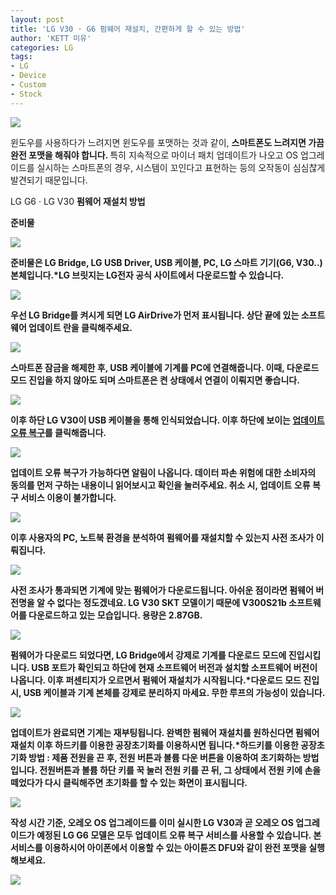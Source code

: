 ```yaml
---
layout: post
title: 'LG V30 · G6 펌웨어 재설치, 간편하게 할 수 있는 방법'
author: 'KETT 미유'
categories: LG
tags:
- LG
- Device
- Custom
- Stock
---
```



<script> location.href='https://cafe.naver.com/develoid/790946' ; </script>

<p>
 <p>
  <img src="https://dthumb-phinf.pstatic.net/?src=%22http%3A%2F%2Fblogfiles.naver.net%2FMjAxODA0MDJfMTA5%2FMDAxNTIyNjQwODQ4MDg3.EsrDsjfcyUT3whT-0onezZp8t-pIGQQqRoYGJqN-FnYg.eW1ICVWlA91GJ6aE_5iZ-1zXWYiShT0_CwgOXPTMg9wg.JPEG.great97k%2FDSC02059.JPG%22&amp;type=cafe_wa740">
 </p>
</p>
<p>
 <p>윈도우를 사용하다가 느려지면 윈도우를 포맷하는 것과 같이, <b>스마트폰도 느려지면 가끔 완전 포맷을 해줘야 합니다. </b>특히 지속적으로 마이너 패치 업데이트가 나오고 OS 업그레이드를 실시하는 스마트폰의 경우, 시스템이 꼬인다고 표현하는 등의 오작동이 심심찮게 발견되기 때문입니다.</p>
</p>
<p>
 <p>
  <p></p>
 </p>
</p>
<p>
 <p>
  <p>
   LG G6 · LG V30
   <b>펌웨어 재설치 방법
  </p>
 </p>
</p>
<p>
 <p>
  <p>
   준비물
  </p>
 </p>
</p>
<p>
 <p>
  <img src="https://dthumb-phinf.pstatic.net/?src=%22http%3A%2F%2Fblogfiles.naver.net%2FMjAxODA0MDJfNzMg%2FMDAxNTIyNjQxMDE4NDM1.PDcrAnbETx44OgsAzYa8crV_8NYd-fCL_236AdhJNOIg.-B_-T5IXyWPn79ROOwNdXuu6MVhEl343VKMjFkyIK-og.JPEG.great97k%2Fimage_4971483541522641007897.jpg%22&amp;type=cafe_wa740">
 </p>
</p>
<p>
 <p>준비물은<b> LG Bridge</b>, LG USB Driver, USB 케이블, PC, LG 스마트 기기(G6, V30..) 본체입니다.<b><b>*LG 브릿지는 LG전자 공식 사이트에서 다운로드할 수 있습니다.<b></p>
</p>
<p>
 <p>
  <img src="https://dthumb-phinf.pstatic.net/?src=%22http%3A%2F%2Fblogfiles.naver.net%2FMjAxODA0MDJfMjk1%2FMDAxNTIyNjQxMDY0NjU1.6hjTzrpJXcEyIR63v74WAY6p8l8wjSgudeERoh-jE1gg.1bShWJru-KPNPGrRxTbDGXlLR3v2AFoPj41ngQMcNQcg.JPEG.great97k%2F001.jpg%22&amp;type=cafe_wa740">
 </p>
</p>
<p>
 <p>우선 LG Bridge를 켜시게 되면 LG AirDrive가 먼저 표시됩니다. 상단 끝에 있는<b> 소프트웨어 업데이트</b> 란을 클릭해주세요.</p>
</p>
<p>
 <p>
  <img src="https://dthumb-phinf.pstatic.net/?src=%22http%3A%2F%2Fblogfiles.naver.net%2FMjAxODA0MDJfODEg%2FMDAxNTIyNjQxMTIyMzU5.fqqQvy6PRw_5mRd8W2SXUF4YUmJgeVuFHNb72V0A-AYg.Th7qSovpLZZarLLcfaB9o-xzItJNNBPCAgE26nREP4Yg.JPEG.great97k%2Fimage_7446616471522641111234.jpg%22&amp;type=cafe_wa740">
 </p>
</p>
<p>
 <p><b>스마트폰 잠금을 해제한 후</b>, USB 케이블에 기계를 PC에 연결해줍니다. 이때, 다운로드 모드 진입을 하지 않아도 되며 스마트폰은 켠 상태에서 연결이 이뤄지면 좋습니다.</p>
</p>
<p>
 <p>
  <img src="https://dthumb-phinf.pstatic.net/?src=%22http%3A%2F%2Fblogfiles.naver.net%2FMjAxODA0MDJfOTAg%2FMDAxNTIyNjQxMDk5MzAy.sUszx0xSzDs3rsMa1ZYwWTnQPQnxMhFQIeqWWtb7nisg.B5tYK94sE4prZZNVIoVoDV6fd8QyrYbZ5pAedld6jqog.JPEG.great97k%2F002.jpg%22&amp;type=cafe_wa740">
 </p>
</p>
<p>
 <p>이후 하단 LG V30이 USB 케이블을 통해 인식되었습니다. 이후 하단에 보이는 <b><u>업데이트 오류 복구</u></b>를 클릭해줍니다.<b></p>
</p>
<p>
 <p>
  <img src="https://dthumb-phinf.pstatic.net/?src=%22http%3A%2F%2Fblogfiles.naver.net%2FMjAxODA0MDJfMTU3%2FMDAxNTIyNjQxMjEwNDYz.uvWUSmvToTUs2FWBe87A_MPbwHIq98aSlr2wGdYc7qcg.c-oloAMKhJE1TqCFFkh1cXsWxFiBTt5fzdZ_5nrL5uwg.JPEG.great97k%2F003.jpg%22&amp;type=cafe_wa740">
 </p>
</p>
<p>
 <p>업데이트 오류 복구가 가능하다면 알림이 나옵니다.<b> 데이터 파손 위험에 대한 소비자의 동의</b>를 먼저 구하는 내용이니 읽어보시고 확인을 눌러주세요. 취소 시, 업데이트 오류 복구 서비스 이용이 불가합니다.</p>
</p>
<p>
 <p>
  <img src="https://dthumb-phinf.pstatic.net/?src=%22http%3A%2F%2Fblogfiles.naver.net%2FMjAxODA0MDJfMTIw%2FMDAxNTIyNjQxMjAyODMz.DVMoMvecd9KYoPbnCedBIGRZEnZSbHwp-lIjg4j_PQcg.748bJG1sFJmgY5WXsI31f3CObV0g0mz0kq7NUnjUvYog.JPEG.great97k%2Fimage_1078034681522641194650.jpg%22&amp;type=cafe_wa740">
 </p>
</p>
<p>
 <p>이후 사용자의 PC, 노트북 환경을 분석하여 펌웨어를 재설치할 수 있는지 사전 조사가 이뤄집니다.</p>
</p>
<p>
 <p>
  <img src="https://dthumb-phinf.pstatic.net/?src=%22http%3A%2F%2Fblogfiles.naver.net%2FMjAxODA0MDJfMTU5%2FMDAxNTIyNjQxMjcxNzQw.50PY5A3VfbKKLrcWqCeDYVwU3-T5R7nqiUtLGqIEFP8g.DtEGI0mry6X5uSMDChYM9Qv2Q20OEyStYMuUa6Nf_q0g.JPEG.great97k%2F005.jpg%22&amp;type=cafe_wa740">
 </p>
</p>
<p>
 <p>사전 조사가 통과되면 기계에 맞는 펌웨어가 다운로드됩니다. 아쉬운 점이라면 펌웨어 버전명을 알 수 없다는 정도겠네요. LG V30 SKT 모델이기 때문에 V300S21b 소프트웨어를 다운로드하고 있는 모습입니다. 용량은 2.87GB.</p>
</p>
<p>
 <p>
  <img src="https://dthumb-phinf.pstatic.net/?src=%22http%3A%2F%2Fblogfiles.naver.net%2FMjAxODA0MDJfMTgy%2FMDAxNTIyNjQxMzQ3MTk2.45Q3JJoFeEn7VsXejPUcRPhmf6dSfspJZLgZsmohzHMg.YcRolXx5QCedrrhbXwlQSPhQTTTEniPO2U-c_VrqeSQg.JPEG.great97k%2F20180402_010841.jpg%22&amp;type=cafe_wa740">
 </p>
</p>
<p>
 <p>펌웨어가 다운로드 되었다면, LG Bridge에서 <b>강제로 기계를 </b><b>다운로드 모드에</b><b> 진입시킵니다.</b> USB 포트가 확인되고 하단에 현재 소프트웨어 버전과 설치할 소프트웨어 버전이 나옵니다. 이후 퍼센티지가 오르면서 펌웨어 재설치가 시작됩니다.<b><b><b>*다운로드 모드 진입 시, USB 케이블과 기계 본체를 강제로 분리하지 마세요. </b>무한 루프의 가능성이 있습니다.</p>
</p>
<p>
 <p>
  <img src="https://dthumb-phinf.pstatic.net/?src=%22http%3A%2F%2Fblogfiles.naver.net%2FMjAxODA0MDJfNTcg%2FMDAxNTIyNjQxMzIwMzU3.6r3kyOLksORSiuTB_Ys4v-8UZg6griWH2Ofh3Ip-QYcg.N6A6j1D1vJOgT-9k2JauJb8UZ84PcMWk96kzvUlEWhMg.JPEG.great97k%2F006.jpg%22&amp;type=cafe_wa740">
 </p>
</p>
<p>
 <p>업데이트가 완료되면 기계는 재부팅됩니다. <b>완벽한 펌웨어 재설치</b>를 원하신다면 펌웨어 재설치 이후 <b>하드키를</b><b> 이용한 공장초기화</b>를 이용하시면 됩니다.<b><b><b>*하드키를 이용한 공장초기화 방법</b> : 제품 전원을 끈 후, 전원 버튼과 볼륨 다운 버튼을 이용하여 초기화하는 방법입니다. 전원버튼과 볼륨 하단 키를 꾹 눌러 전원 키를 끈 뒤, 그 상태에서 전원 키에 손을 떼었다가 다시 클릭해주면 초기화를 할 수 있는 화면이 표시됩니다.</p>
</p>
<p>
 <p>
  <img src="https://dthumb-phinf.pstatic.net/?src=%22http%3A%2F%2Fblogfiles.naver.net%2FMjAxODA0MDJfNDYg%2FMDAxNTIyNjQxNTA1ODIx.ibn_hYzFNW2cS3EdIhs-aBgYuM-cp-jgIGEPpTkAm1kg.6CNcyhO7EseMV_IiBrYrmOq2BIbRrOAi-3l5c15mST0g.JPEG.great97k%2FDSC02078.JPG%22&amp;type=cafe_wa740">
 </p>
</p>
<p>
 <p>작성 시간 기준, 오레오 OS 업그레이드를 이미 실시한 LG V30과 곧 오레오 OS 업그레이드가 예정된 LG G6 모델은 모두 업데이트 오류 복구 서비스를 사용할 수 있습니다. 본 서비스를 이용하시어 아이폰에서 이용할 수 있는 아이튠즈 DFU와 같이 완전 포맷을 실행해보세요.</p>
</p>
<p>
 <p>
  <img src="https://dthumb-phinf.pstatic.net/?src=%22http%3A%2F%2Fblogfiles.naver.net%2FMjAxODA0MDJfMjYg%2FMDAxNTIyNjQxNTc2NjIz.Ze-7lp8zdTLsG1GHA0LU6-mTQ7p31tNGKyuT4oVWUgog.jce-FdTsY80t7UShTP_Cq_j_76AVhLbDD5bssaiimNQg.JPEG.great97k%2FKakaoTalk_20180328_231639524.jpg%22&amp;type=cafe_wa740">
 </p>
</p>
